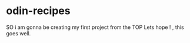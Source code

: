 # odin-recipes
SO i am gonna be creating my first project from the TOP
Lets hope ! , this goes well.
